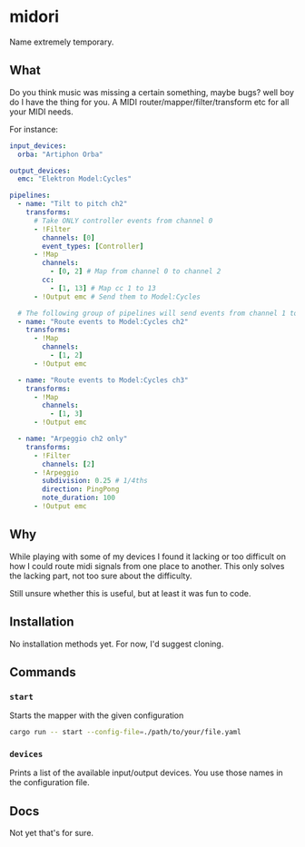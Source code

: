 # midori

Name extremely temporary.

## What

Do you think music was missing a certain something, maybe bugs? well boy do I have the thing for you.
A MIDI router/mapper/filter/transform etc for all your MIDI needs.

For instance:

```yaml
input_devices:
  orba: "Artiphon Orba"

output_devices:
  emc: "Elektron Model:Cycles"

pipelines:
  - name: "Tilt to pitch ch2"
    transforms:
      # Take ONLY controller events from channel 0
      - !Filter
        channels: [0]
        event_types: [Controller]
      - !Map
        channels:
          - [0, 2] # Map from channel 0 to channel 2
        cc:
          - [1, 13] # Map cc 1 to 13
      - !Output emc # Send them to Model:Cycles

  # The following group of pipelines will send events from channel 1 to channels 3 and 4 at the same time
  - name: "Route events to Model:Cycles ch2"
    transforms:
      - !Map
        channels:
          - [1, 2]
      - !Output emc

  - name: "Route events to Model:Cycles ch3"
    transforms:
      - !Map
        channels:
          - [1, 3]
      - !Output emc

  - name: "Arpeggio ch2 only"
    transforms:
      - !Filter
        channels: [2]
      - !Arpeggio
        subdivision: 0.25 # 1/4ths
        direction: PingPong
        note_duration: 100
      - !Output emc
```

## Why

While playing with some of my devices I found it lacking or too difficult on how I could route midi signals from one place to another. This only solves the lacking part, not too sure about the difficulty.

Still unsure whether this is useful, but at least it was fun to code.

## Installation

No installation methods yet. For now, I'd suggest cloning.

## Commands

### `start`

Starts the mapper with the given configuration

```sh
cargo run -- start --config-file=./path/to/your/file.yaml
```

### `devices`

Prints a list of the available input/output devices.
You use those names in the configuration file.

## Docs

Not yet that's for sure.
